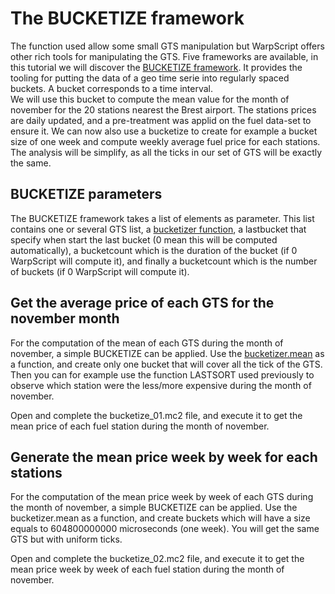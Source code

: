 # The BUCKETIZE framework

The function used allow some small GTS manipulation but WarpScript offers other rich tools for manipulating the GTS. Five frameworks are available, in this tutorial we will discover the [BUCKETIZE framework](http://www.warp10.io/reference/frameworks/framework-bucketize/). It provides the tooling for putting the data of a geo time serie into regularly spaced buckets. A bucket corresponds to a time interval.  
We will use this bucket to compute the mean value for the month of november for the 20 stations nearest the Brest airport. The stations prices are daily updated, and a pre-treatment was applid on the fuel data-set to ensure it. We can now also use a bucketize to create for example a bucket size of one week and compute weekly average fuel price for each stations. The analysis will be simplify, as all the ticks in our set of GTS will be exactly the same.

## BUCKETIZE parameters

The BUCKETIZE framework takes a list of elements as parameter. This list contains one or several GTS list, a [bucketizer function](http://www.warp10.io/reference/reference/#framework-bucketizers), a lastbucket that specify when start the last bucket (0 mean this will be computed automatically), a bucketcount which is the duration of the bucket (if 0 WarpScript will compute it), and finally a bucketcount which is the number of buckets (if 0 WarpScript will compute it). 

## Get the average price of each GTS for the november month

For the computation of the mean of each GTS during the month of november, a simple BUCKETIZE can be applied. Use the [bucketizer.mean](http://www.warp10.io/reference/frameworks/bucketizer_mean/) as a function, and create only one bucket that will cover all the tick of the GTS. Then you can for example use the function LASTSORT used previously to observe which station were the less/more expensive during the month of november.

Open and complete the bucketize_01.mc2 file, and execute it to get the mean price of each fuel station during the month of november.

## Generate the mean price week by week for each stations

For the computation of the mean price week by week of each GTS during the month of november, a simple BUCKETIZE can be applied. Use the bucketizer.mean as a function, and create buckets which will have a size equals to 604800000000 microseconds (one week). You will get the same GTS but with uniform ticks. 

Open and complete the bucketize_02.mc2 file, and execute it to get the mean price week by week of each fuel station during the month of november.
